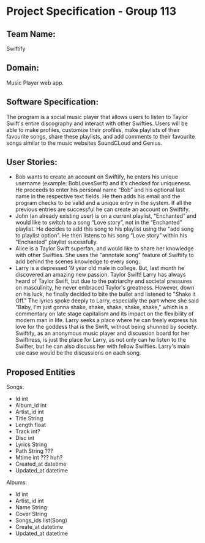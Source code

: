 # Project Specification - Group 113

## Team Name:
Swiftify

## Domain:
Music Player web app.

## Software Specification:
The program is a social music player that allows users to listen to Taylor Swift's entire discography and interact with
other Swifties. Users will be able to make profiles, customize their profiles, make playlists of their favourite songs, 
share these playlists, and add comments to their favourite songs similar to the music websites SoundCLoud and Genius.

## User Stories:


- Bob wants to create an account on Swiftify, he enters his unique username (example: BobLovesSwift) and it’s checked for uniqueness. He proceeds to enter his personal name “Bob” and his optional last name in the respective text fields. He then adds his email and the program checks to be valid and a unique entry in the system. If all the previous entries are successful he can create an account on Swiftify.
- John (an already existing user) is on a current playlist, “Enchanted” and would like to switch to a song “Love story”, not in the “Enchanted” playlist. He decides to add this song to his playlist using the "add song to playlist option". He then listens to his song “Love story” within his “Enchanted” playlist sucessfully.
- Alice is a Taylor Swift superfan, and would like to share her knowledge with other Swifties. She uses the "annotate 
song" feature of Swiftify to add behind the scenes knowledge to every song.
- Larry is a depressed 19 year old male in college. But, last month he discovered an amazing new passion. Taylor Swift!
  Larry has always heard of Taylor Swift, but due to the patriarchy and societal pressures on masculinity, he never
  embraced Taylor's greatness. However, down on his luck, he finally decided to bite the bullet and listened to
  "Shake it Off." The lyrics spoke deeply to Larry, especially the part where she said "Baby, I'm just gonna shake, shake,
  shake, shake, shake," which is a commentary on late stage capitalism and its impact on the flexibility of modern man in
  life. Larry seeks a place where he can freely express his love for the goddess that is the Swift, without being shunned
  by society. Swiftify, as an anonymous music player and discussion board for her Swiftness, is just the place for Larry,
  as not only can he listen to the Swifter, but he can also discuss her with fellow Swifties. Larry's main use case would be
  the discussions on each song.

## Proposed Entities 
Songs:
- Id int
- Album_id int
- Artist_id int
- Title String
- Length float
- Track int?
- Disc int
- Lyrics String
- Path String ???
- Mtime int ??? huh?
- Created_at datetime
- Updated_at datetime

Albums:
- Id int
- Artist_id int
- Name String
- Cover String
- Songs_ids list(Song)
- Create_at datetime
- Updated_at datetime


